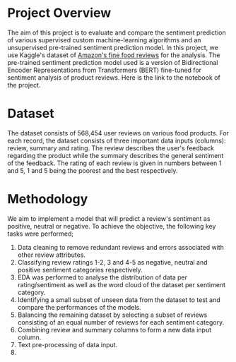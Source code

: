 # Project Overview
The aim of this project is to evaluate and compare the sentiment prediction of various supervised custom machine-learning algorithms and an unsupervised pre-trained sentiment prediction model. In this project, we use Kaggle's dataset of [Amazon's fine food reviews](https://www.kaggle.com/datasets/snap/amazon-fine-food-reviews) for the analysis. The pre-trained sentiment prediction model used is a version of Bidirectional Encoder Representations from Transformers (BERT) fine-tuned for sentiment analysis of product reviews. Here is the link to the notebook of the project.
# Dataset
The dataset consists of 568,454 user reviews on various food products. For each record, the dataset consists of three important data inputs (columns): review, summary and rating. The review describes the user's feedback regarding the product while the summary describes the general sentiment of the feedback. The rating of each review is given in numbers between 1 and 5, 1 and 5 being the poorest and the best respectively.
# Methodology
We aim to implement a model that will predict a review's sentiment as positive, neutral or negative. To achieve the objective, the following key tasks were performed;
   1. Data cleaning to remove redundant reviews and errors associated with other review attributes.
   2. Classifying review ratings 1-2, 3 and 4-5 as negative, neutral and positive sentiment categories respectively.
   4. EDA was performed to analyse the distribution of data per rating/sentiment as well as the word cloud of the dataset per sentiment category.
   5. Identifying a small subset of unseen data from the dataset to test and compare the performances of the models.
   6. Balancing the remaining dataset by selecting a subset of reviews consisting of an equal number of reviews for each sentiment category.
   7. Combining review and summary columns to form a new data input column.
   8. Text pre-processing of data input.
   9. 

